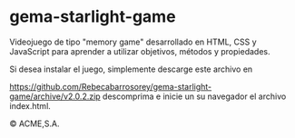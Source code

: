 # gema-starlight-game

Videojuego de tipo "memory game" desarrollado en HTML, CSS y JavaScript para aprender a utilizar objetivos, métodos y propiedades.

Si desea instalar el juego, simplemente descarge este archivo  en 

https://github.com/Rebecabarrosorey/gema-starlight-game/archive/v2.0.2.zip
descomprima e inicie un su navegador el archivo index.html.

© ACME,S.A.
